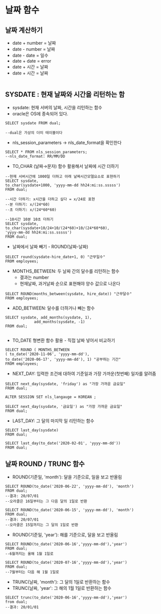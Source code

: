 # 날짜 함수

## 날짜 계산하기 

* date + number = 날짜
* date - number = 날짜
* date - date = 일수
* date + date = error
* date + 시간 = 날짜
* date + 시간 = 날짜

```text

```

## SYSDATE : 현재 날짜와 시간을 리턴하는 함

* sysdate: 현재 서버의 날짜, 시간을 리턴하는 함수
* oracle은 OS에 종속되어 있다.

```text
SELECT sysdate FROM dual;

--dual은 가상의 더미 테이블이다
```

* nls\_session\_parameters → nls\_date\_format을 확인한다

```text
SELECT * FROM nls_session_parameters;
--nls_date_format: RR/MM/DD
```

* TO\_CHAR \(날짜→문자\) 함수 활용해서 날짜에 시간 더하기

```text
--현재 서버시간에 1000일 더하고 아래 날짜시간모델요소로 표현하기
SELECT sysdate, 
to_char(sysdate+1000, 'yyyy-mm-dd hh24:mi:ss.sssss')
FROM dual; 

--시간 더하기: x시간을 더하고 싶다 = x/24로 표현 
--분 더하기: x/(24*60)
--초 더하기: x/(24*60*60) 

--10시간 10분 10초 더하기
SELECT sysdate, 
to_char(sysdate+10/24+10/(24*60)+10/(24*60*60), 
'yyyy-mm-dd hh24:mi:ss.sssss')
FROM dual; 
```

* 날짜에서 날짜 빼기 - ROUND\(날짜-날짜\)

```text
SELECT round(sysdate-hire_date+1, 0) "근무일수"
FROM employees;

```

* MONTHS\_BETWEEN: 두 날짜 간의 달수를 리턴하는 함수
  * 결과는 number
  * 현재날짜, 과거날짜 순으로 표현해야 양수 값으로 나온다

```text
SELECT ROUND(months_between(sysdate, hire_date)) "근무달수"
FROM employees;
```

* ADD\_BETWEEN: 달수를 더하거나 빼는 함수

```text
SELECT sysdate, add_months(sysdate, 1),
			 add_months(sysdate, -1) 
FROM dual;
			
```

* TO\_DATE 형변환 함수 활용 - 직접 날짜 넣어서 비교하기

```text
SELECT ROUND ( MONTHS_BETWEEN
( to_date('2020-11-06', 'yyyy-mm-dd'), 
to_date('2020-06-17', 'yyyy-mm-dd'), 1) "공부하는 기간"
FROM employees;
```

* NEXT\_DAY: 입력한 조건에 대하여 기준일과 가장 가까운\(첫번째\) 일자를 알려줌

```text
SELECT next_day(sysdate, 'friday') as "가장 가까운 금요일"
FROM dual;

ALTER SESSION SET nls_langauge = KOREAN ;

SELECT next_day(sysdate, '금요일') as "가장 가까운 금요일"
FROM dual;
```

* LAST\_DAY: 그 달의 마지막 일 리턴하는 함수

```text
SELECT last_day(sysdate) 
FROM dual;

SELECT last_day(to_date('2020-02-01', 'yyyy-mm-dd'))
FROM dual; 
```

## 날짜 ROUND / TRUNC 함수 

* ROUND\(기준일, 'month'\): 달을 기준으로, 일을 보고 반올림

```text
SELECT ROUND(to_date('2020-06-22', 'yyyy-mm-dd'), 'month') 
FROM dual; 
--결과: 20/07/01
--오라클은 16일부터는 그 다음 달의 1일로 반환

SELECT ROUND(to_date('2020-06-15', 'yyyy-mm-dd'), 'month') 
FROM dual; 
--결과: 20/07/01
--오라클은 15일까지는 그 달의 1일로 반환
```

* ROUND\(기준일, 'year'\): 해를 기준으로, 달을 보고 반올림

```text
SELECT ROUND(to_date('2020-06-16','yyyy-mm-dd'),'year')
FROM dual;
--6월까지는 올해 1월 1일로 

SELECT ROUND(to_date('2020-07-16','yyyy-mm-dd'),'year')
FROM dual;
--7월부터는 다음 해 1월 1일로 
```

* TRUNC\(날짜, 'month'\): 그 달의 1일로 반환하는 함수
* TRUNC\(날짜, 'year': 그 해의 1월 1일로 반환하는 함수

```text
SELECT trunc(to_date('2020-06-16','yyyy-mm-dd'),'year')
from dual;
--결과: 20/01/01 
```

